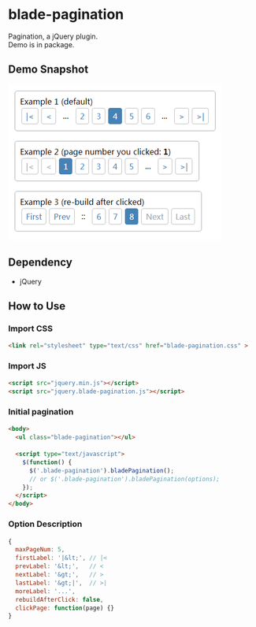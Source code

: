 blade-pagination
==============
Pagination, a jQuery plugin.<br/>
Demo is in package.

Demo Snapshot
--------------
![github](https://raw.githubusercontent.com/panfeng-pf/blade-pagination/master/snapshot/examples.png "blade-pagination")

Dependency
--------------
* jQuery

How to Use
--------------
### Import CSS
```html
<link rel="stylesheet" type="text/css" href="blade-pagination.css" >
```

### Import JS
```html
<script src="jquery.min.js"></script>
<script src="jquery.blade-pagination.js"></script>
```

### Initial pagination
```html
<body>
  <ul class="blade-pagination"></ul>

  <script type="text/javascript">
    $(function() {
      $('.blade-pagination').bladePagination();
      // or $('.blade-pagination').bladePagination(options);
    });
  </script>
</body>
```

### Option Description
```javascript
{
  maxPageNum: 5,
  firstLabel: '|&lt;', // |<
  prevLabel: '&lt;',   // <
  nextLabel: '&gt;',   // >
  lastLabel: '&gt;|',  // >|
  moreLabel: '...',
  rebuildAfterClick: false,
  clickPage: function(page) {}
}
```
